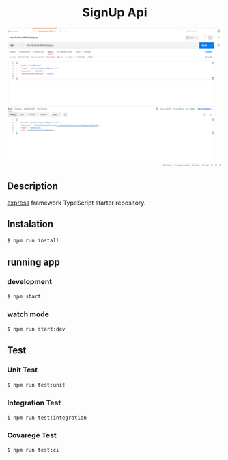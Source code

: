 <h1 align="center">
  SignUp Api
</h1>
<p align="center">
  <a href="https://expressjs.com/pt-br/" target="blank"><img src="signup.png" width="1200" alt="Nest Logo" /></a>
</p>

## Description

[express](https://github.com/expressjs) framework TypeScript starter repository.

## Instalation

```bash
$ npm run install

```
## running app

### development
```bash
$ npm start
```

### watch mode
```bash
$ npm run start:dev
```

## Test

### Unit Test
```bash
$ npm run test:unit
```
### Integration Test
```bash
$ npm run test:integration
```
### Covarege Test
```bash
$ npm run test:ci
```
